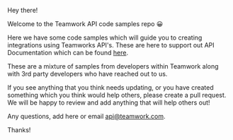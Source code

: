 Hey there!

Welcome to the Teamwork API code samples repo  😀

Here we have some code samples which will guide you to creating integrations using Teamworks API's. These are here to support out API Documentation which can be found [here](https://developer.teamwork.com).

These are a mixture of samples from developers within Teamwork along with 3rd party developers who have reached out to us. 

If you see anything that you think needs updating, or you have created something which you think would help others, please create a pull request. 
We will be happy to review and add anything that will help others out!

Any questions, add here or email api@teamwork.com.

Thanks!
